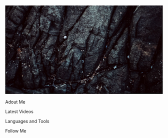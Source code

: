 ![Header](https://github.com/Anton-Pervushin/anton-pervushin/blob/main/assets/kamen_treshchiny_tekstura_147740_2048x1152.jpg)

Adout Me

Latest Videos

Languages and Tools

Follow Me